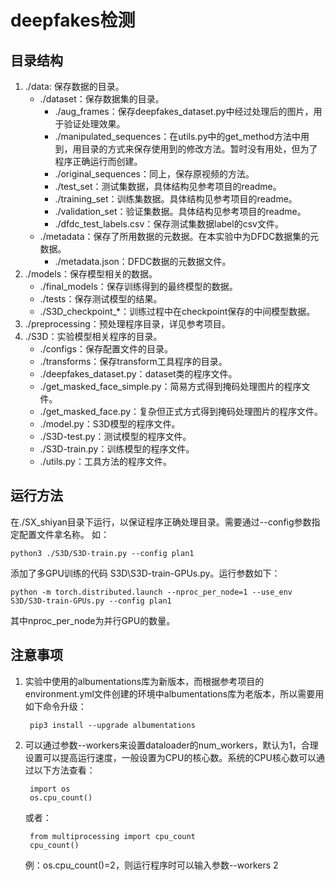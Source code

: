 # deepfakes检测
## 目录结构
1. ./data: 保存数据的目录。
    * ./dataset：保存数据集的目录。
        * ./aug_frames：保存deepfakes_dataset.py中经过处理后的图片，用于验证处理效果。
        * ./manipulated_sequences：在utils.py中的get_method方法中用到，用目录的方式来保存使用到的修改方法。暂时没有用处，但为了程序正确运行而创建。
        * ./original_sequences：同上，保存原视频的方法。
        * ./test_set：测试集数据，具体结构见参考项目的readme。
        * ./training_set：训练集数据。具体结构见参考项目的readme。
        * ./validation_set：验证集数据。具体结构见参考项目的readme。
        * ./dfdc_test_labels.csv：保存测试集数据label的csv文件。
    * ./metadata：保存了所用数据的元数据。在本实验中为DFDC数据集的元数据。
        * ./metadata.json：DFDC数据的元数据文件。
2. ./models：保存模型相关的数据。
    * ./final_models：保存训练得到的最终模型的数据。
    * ./tests：保存测试模型的结果。
    * ./S3D_checkpoint_*：训练过程中在checkpoint保存的中间模型数据。
3. ./preprocessing：预处理程序目录，详见参考项目。
4. ./S3D：实验模型相关程序的目录。
    * ./configs：保存配置文件的目录。
    * ./transforms：保存transform工具程序的目录。
    * ./deepfakes_dataset.py：dataset类的程序文件。
    * ./get_masked_face_simple.py：简易方式得到掩码处理图片的程序文件。
    * ./get_masked_face.py：复杂但正式方式得到掩码处理图片的程序文件。
    * ./model.py：S3D模型的程序文件。
    * ./S3D-test.py：测试模型的程序文件。
    * ./S3D-train.py：训练模型的程序文件。
    * ./utils.py：工具方法的程序文件。
## 运行方法
在./SX_shiyan目录下运行，以保证程序正确处理目录。需要通过--config参数指定配置文件拿名称。
如：

    python3 ./S3D/S3D-train.py --config plan1

添加了多GPU训练的代码 S3D\S3D-train-GPUs.py。运行参数如下：

    python -m torch.distributed.launch --nproc_per_node=1 --use_env S3D/S3D-train-GPUs.py --config plan1
其中nproc_per_node为并行GPU的数量。
## 注意事项
1. 实验中使用的albumentations库为新版本，而根据参考项目的environment.yml文件创建的环境中albumentations库为老版本，所以需要用如下命令升级：

        pip3 install --upgrade albumentations

2. 可以通过参数--workers来设置dataloader的num_workers，默认为1，合理设置可以提高运行速度，一般设置为CPU的核心数。系统的CPU核心数可以通过以下方法查看：

        import os
        os.cpu_count()
    或者：

        from multiprocessing import cpu_count
        cpu_count()
    例：os.cpu_count()=2，则运行程序时可以输入参数--workers 2